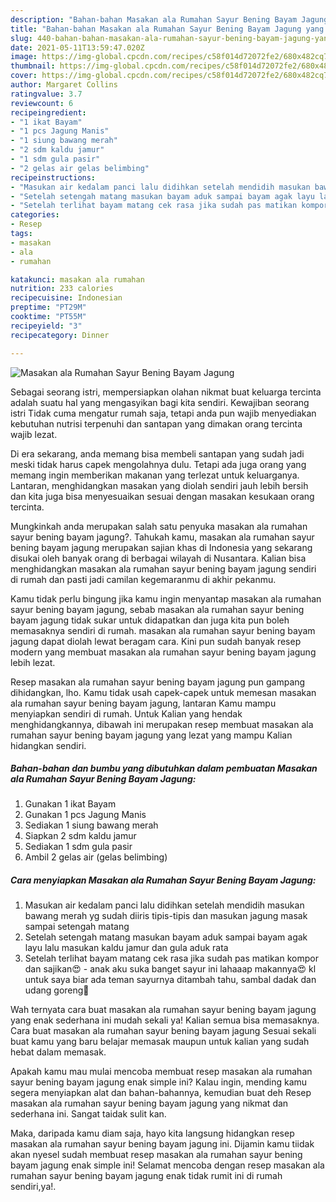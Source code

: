 ```yaml
---
description: "Bahan-bahan Masakan ala Rumahan Sayur Bening Bayam Jagung yang sedap Untuk Jualan"
title: "Bahan-bahan Masakan ala Rumahan Sayur Bening Bayam Jagung yang sedap Untuk Jualan"
slug: 440-bahan-bahan-masakan-ala-rumahan-sayur-bening-bayam-jagung-yang-sedap-untuk-jualan
date: 2021-05-11T13:59:47.020Z
image: https://img-global.cpcdn.com/recipes/c58f014d72072fe2/680x482cq70/masakan-ala-rumahan-sayur-bening-bayam-jagung-foto-resep-utama.jpg
thumbnail: https://img-global.cpcdn.com/recipes/c58f014d72072fe2/680x482cq70/masakan-ala-rumahan-sayur-bening-bayam-jagung-foto-resep-utama.jpg
cover: https://img-global.cpcdn.com/recipes/c58f014d72072fe2/680x482cq70/masakan-ala-rumahan-sayur-bening-bayam-jagung-foto-resep-utama.jpg
author: Margaret Collins
ratingvalue: 3.7
reviewcount: 6
recipeingredient:
- "1 ikat Bayam"
- "1 pcs Jagung Manis"
- "1 siung bawang merah"
- "2 sdm kaldu jamur"
- "1 sdm gula pasir"
- "2 gelas air gelas belimbing"
recipeinstructions:
- "Masukan air kedalam panci lalu didihkan setelah mendidih masukan bawang merah yg sudah diiris tipis-tipis dan masukan jagung masak sampai setengah matang"
- "Setelah setengah matang masukan bayam aduk sampai bayam agak layu lalu masukan kaldu jamur dan gula aduk rata"
- "Setelah terlihat bayam matang cek rasa jika sudah pas matikan kompor dan sajikan😍 anak aku suka banget sayur ini lahaaap makannya😍 kl untuk saya biar ada teman sayurnya ditambah tahu, sambal dadak dan udang goreng🤤"
categories:
- Resep
tags:
- masakan
- ala
- rumahan

katakunci: masakan ala rumahan 
nutrition: 233 calories
recipecuisine: Indonesian
preptime: "PT29M"
cooktime: "PT55M"
recipeyield: "3"
recipecategory: Dinner

---
```



![Masakan ala Rumahan Sayur Bening Bayam Jagung](https://img-global.cpcdn.com/recipes/c58f014d72072fe2/680x482cq70/masakan-ala-rumahan-sayur-bening-bayam-jagung-foto-resep-utama.jpg)

Sebagai seorang istri, mempersiapkan olahan nikmat buat keluarga tercinta adalah suatu hal yang mengasyikan bagi kita sendiri. Kewajiban seorang istri Tidak cuma mengatur rumah saja, tetapi anda pun wajib menyediakan kebutuhan nutrisi terpenuhi dan santapan yang dimakan orang tercinta wajib lezat.

Di era  sekarang, anda memang bisa membeli santapan yang sudah jadi meski tidak harus capek mengolahnya dulu. Tetapi ada juga orang yang memang ingin memberikan makanan yang terlezat untuk keluarganya. Lantaran, menghidangkan masakan yang diolah sendiri jauh lebih bersih dan kita juga bisa menyesuaikan sesuai dengan masakan kesukaan orang tercinta. 



Mungkinkah anda merupakan salah satu penyuka masakan ala rumahan sayur bening bayam jagung?. Tahukah kamu, masakan ala rumahan sayur bening bayam jagung merupakan sajian khas di Indonesia yang sekarang disukai oleh banyak orang di berbagai wilayah di Nusantara. Kalian bisa menghidangkan masakan ala rumahan sayur bening bayam jagung sendiri di rumah dan pasti jadi camilan kegemaranmu di akhir pekanmu.

Kamu tidak perlu bingung jika kamu ingin menyantap masakan ala rumahan sayur bening bayam jagung, sebab masakan ala rumahan sayur bening bayam jagung tidak sukar untuk didapatkan dan juga kita pun boleh memasaknya sendiri di rumah. masakan ala rumahan sayur bening bayam jagung dapat diolah lewat beragam cara. Kini pun sudah banyak resep modern yang membuat masakan ala rumahan sayur bening bayam jagung lebih lezat.

Resep masakan ala rumahan sayur bening bayam jagung pun gampang dihidangkan, lho. Kamu tidak usah capek-capek untuk memesan masakan ala rumahan sayur bening bayam jagung, lantaran Kamu mampu menyiapkan sendiri di rumah. Untuk Kalian yang hendak menghidangkannya, dibawah ini merupakan resep membuat masakan ala rumahan sayur bening bayam jagung yang lezat yang mampu Kalian hidangkan sendiri.

<!--inarticleads1-->

##### Bahan-bahan dan bumbu yang dibutuhkan dalam pembuatan Masakan ala Rumahan Sayur Bening Bayam Jagung:

1. Gunakan 1 ikat Bayam
1. Gunakan 1 pcs Jagung Manis
1. Sediakan 1 siung bawang merah
1. Siapkan 2 sdm kaldu jamur
1. Sediakan 1 sdm gula pasir
1. Ambil 2 gelas air (gelas belimbing)




<!--inarticleads2-->

##### Cara menyiapkan Masakan ala Rumahan Sayur Bening Bayam Jagung:

1. Masukan air kedalam panci lalu didihkan setelah mendidih masukan bawang merah yg sudah diiris tipis-tipis dan masukan jagung masak sampai setengah matang
1. Setelah setengah matang masukan bayam aduk sampai bayam agak layu lalu masukan kaldu jamur dan gula aduk rata
1. Setelah terlihat bayam matang cek rasa jika sudah pas matikan kompor dan sajikan😍 - anak aku suka banget sayur ini lahaaap makannya😍 kl untuk saya biar ada teman sayurnya ditambah tahu, sambal dadak dan udang goreng🤤




Wah ternyata cara buat masakan ala rumahan sayur bening bayam jagung yang enak sederhana ini mudah sekali ya! Kalian semua bisa memasaknya. Cara buat masakan ala rumahan sayur bening bayam jagung Sesuai sekali buat kamu yang baru belajar memasak maupun untuk kalian yang sudah hebat dalam memasak.

Apakah kamu mau mulai mencoba membuat resep masakan ala rumahan sayur bening bayam jagung enak simple ini? Kalau ingin, mending kamu segera menyiapkan alat dan bahan-bahannya, kemudian buat deh Resep masakan ala rumahan sayur bening bayam jagung yang nikmat dan sederhana ini. Sangat taidak sulit kan. 

Maka, daripada kamu diam saja, hayo kita langsung hidangkan resep masakan ala rumahan sayur bening bayam jagung ini. Dijamin kamu tiidak akan nyesel sudah membuat resep masakan ala rumahan sayur bening bayam jagung enak simple ini! Selamat mencoba dengan resep masakan ala rumahan sayur bening bayam jagung enak tidak rumit ini di rumah sendiri,ya!.

